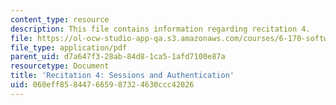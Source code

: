 ```yaml
---
content_type: resource
description: This file contains information regarding recitation 4.
file: https://ol-ocw-studio-app-qa.s3.amazonaws.com/courses/6-170-software-studio-spring-2013/060eff858447665987324630ccc42026_MIT6_170S13_rec4-SessAuthen.pdf
file_type: application/pdf
parent_uid: d7a647f3-28ab-84d8-1ca5-1afd7100e87a
resourcetype: Document
title: 'Recitation 4: Sessions and Authentication'
uid: 060eff85-8447-6659-8732-4630ccc42026
---
```

